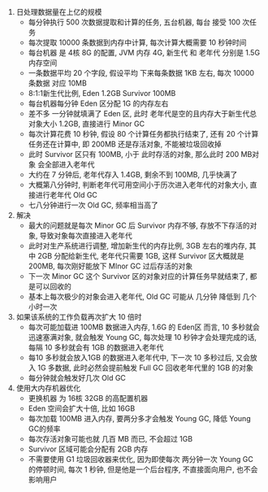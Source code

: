 1. 日处理数据量在上亿的规模
   - 每分钟执行 500 次数据提取和计算的任务, 五台机器, 每台 接受 100 次任务
   - 每次提取 10000 条数据到内存中计算, 每次计算大概需要 10 秒钟时间
   - 每台机器 是 4核 8G 的配置, JVM 内存 4G, 新生代 和 老年代 分别是 1.5G 内存空间
   - 一条数据平均 20 个字段, 假设平均 下来每条数据 1KB 左右, 每次 10000 条数据 对应 10MB
   - 8:1:1新生代比例, Eden 1.2GB  Survivor 100MB
   - 每台机器每分钟 Eden 区分配 1G 的内存左右
   - 差不多 一分钟就填满了 Eden  区, 此时 老年代是空的且内存大于新生代总对象大小 1.2GB, 直接进行 Minor GC
   - 每次计算花费 10 秒钟, 假设 80 个计算任务都执行结束了, 还有 20 个计算任务还在计算中, 即 200MB 还是存活对象, 不能被垃圾回收掉
   - 此时 Survivor 区只有 100MB, 小于 此时存活的对象, 那么此时 200 MB对象 会全部进入老年代
   - 大约在 7 分钟后, 老年代存入 1.4GB, 剩余不到 100MB, 几乎快满了
   - 大概第八分钟时, 判断老年代可用空间小于历次进入老年代的对象大小, 直接进行老年代 Old GC
   - 七八分钟进行一次 Old GC, 频率相当高了
2. 解决
   - 最大的问题就是每次 Minor GC 后 Survivor 内存不够, 存放不下存活的对象, 导致对象每次直接进入老年代
   - 此时对生产系统进行调整, 增加新生代的内存比例, 3GB 左右的堆内存, 其中 2GB 分配给新生代, 老年代只需要 1GB, 这样 Survivor 区大概就是 200MB, 每次刚好能放下 MInor GC 过后存活的对象
   - 下一次 Minor GC 这个 Survivor 区的对象对应的计算任务早就结束了, 都是可以回收的
   - 基本上每次极少的对象会进入老年代, Old GC 可能从 几分钟 降低到 几个小时一次
3. 如果该系统的工作负载再次扩大 10 倍时
   - 每次可能加载进 100MB 数据进入内存, 1.6G 的 Eden区 而言, 10 多秒就会迅速塞满对象, 就会触发 Young GC, 每次处理 10 秒钟才会处理完成的话, 每隔 10 多秒就会有 1GB 的数据进入老年代
   - 每10 多秒就会放入1GB 的数据进入老年代中, 下一次 10 多秒过后, 又会放入 1G 多数据, 此时必然会提前触发 Full GC 回收老年代里的 1GB 的对象
   - 每分钟就会触发好几次 Old GC
4. 使用大内存机器优化
   - 更换机器 为 16核 32GB 的高配置机器
   - Eden 空间会扩大十倍, 比如 16GB
   - 每次加载 100MB 进入内存, 要两分多才会触发 Young GC, 降低 Young GC的频率
   - 每次存活对象可能也就 几百 MB 而已, 不会超过 1GB
   - Survivor 区域可能会分配有 2GB 内存
   - 不需要使用 G1 垃圾回收器来优化, 因为即使每次 两分钟一次 Young GC的停顿时间, 每次 1 秒钟, 但是他是一个后台程序, 不直接面向用户, 也不会影响用户